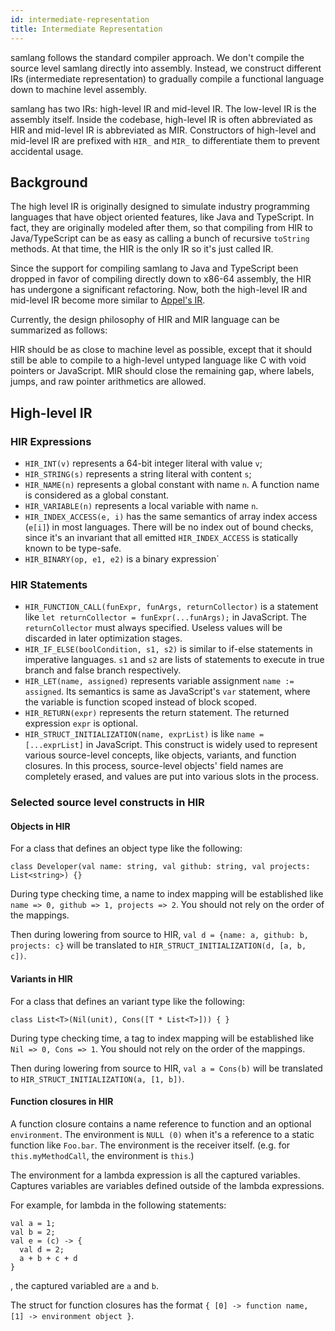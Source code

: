 ```yaml
---
id: intermediate-representation
title: Intermediate Representation
---
```


samlang follows the standard compiler approach. We don't compile the source level samlang directly
into assembly. Instead, we construct different IRs (intermediate representation) to gradually
compile a functional language down to machine level assembly.

samlang has two IRs: high-level IR and mid-level IR. The low-level IR is the assembly itself.
Inside the codebase, high-level IR is often abbreviated as HIR and mid-level IR is abbreviated as
MIR. Constructors of high-level and mid-level IR are prefixed with `HIR_` and `MIR_` to
differentiate them to prevent accidental usage.

## Background

The high level IR is originally designed to simulate industry programming languages that have
object oriented features, like Java and TypeScript. In fact, they are originally modeled after them,
so that compiling from HIR to Java/TypeScript can be as easy as calling a bunch of recursive
`toString` methods. At that time, the HIR is the only IR so it's just called IR.

Since the support for compiling samlang to Java and TypeScript been dropped in favor of compiling
directly down to x86-64 assembly, the HIR has undergone a significant refactoring. Now, both the
high-level IR and mid-level IR become more similar to
[Appel's IR](https://www.cs.cornell.edu/courses/cs4120/2020sp/lectures/14irgen/lec14-sp16.pdf).

Currently, the design philosophy of HIR and MIR language can be summarized as follows:

HIR should be as close to machine level as possible, except that it should still be able to
compile to a high-level untyped language like C with void pointers or JavaScript. MIR should close
the remaining gap, where labels, jumps, and raw pointer arithmetics are allowed.

## High-level IR

### HIR Expressions

- `HIR_INT(v)` represents a 64-bit integer literal with value `v`;
- `HIR_STRING(s)` represents a string literal with content `s`;
- `HIR_NAME(n)` represents a global constant with name `n`. A function name is considered as a
  global constant.
- `HIR_VARIABLE(n)` represents a local variable with name `n`.
- `HIR_INDEX_ACCESS(e, i)` has the same semantics of array index access (`e[i]`) in most languages.
  There will be no index out of bound checks, since it's an invariant that all emitted
  `HIR_INDEX_ACCESS` is statically known to be type-safe.
- `HIR_BINARY(op, e1, e2)` is a binary expression`

### HIR Statements

- `HIR_FUNCTION_CALL(funExpr, funArgs, returnCollector)` is a statement like
  `let returnCollector = funExpr(...funArgs);` in JavaScript. The `returnCollector` must always
  specified. Useless values will be discarded in later optimization stages.
- `HIR_IF_ELSE(boolCondition, s1, s2)` is similar to if-else statements in imperative languages.
  `s1` and `s2` are lists of statements to execute in true branch and false branch respectively.
- `HIR_LET(name, assigned)` represents variable assignment `name := assigned`. Its semantics is
  same as JavaScript's `var` statement, where the variable is function scoped instead of block
  scoped.
- `HIR_RETURN(expr)` represents the return statement. The returned expression `expr` is optional.
- `HIR_STRUCT_INITIALIZATION(name, exprList)` is like `name = [...exprList]` in JavaScript.
  This construct is widely used to represent various source-level concepts, like objects, variants,
  and function closures. In this process, source-level objects' field names are completely erased,
  and values are put into various slots in the process.

### Selected source level constructs in HIR

#### Objects in HIR

For a class that defines an object type like the following:

```samlang
class Developer(val name: string, val github: string, val projects: List<string>) {}
```

During type checking time, a name to index mapping will be established like
`name => 0, github => 1, projects => 2`. You should not rely on the order of the mappings.

Then during lowering from source to HIR, `val d = {name: a, github: b, projects: c}` will be
translated to `HIR_STRUCT_INITIALIZATION(d, [a, b, c])`.

#### Variants in HIR

For a class that defines an variant type like the following:

```samlang
class List<T>(Nil(unit), Cons([T * List<T>])) { }
```

During type checking time, a tag to index mapping will be established like `Nil => 0, Cons => 1`.
You should not rely on the order of the mappings.

Then during lowering from source to HIR, `val a = Cons(b)` will be translated to
`HIR_STRUCT_INITIALIZATION(a, [1, b])`.

#### Function closures in HIR

A function closure contains a name reference to function and an optional `environment`. The
environment is `NULL (0)` when it's a reference to a static function like `Foo.bar`. The environment
is the receiver itself. (e.g. for `this.myMethodCall`, the environment is `this`.)

The environment for a lambda expression is all the captured variables. Captures variables are
variables defined outside of the lambda expressions.

For example, for lambda in the following statements:

```samlang
val a = 1;
val b = 2;
val e = (c) -> {
  val d = 2;
  a + b + c + d
}
```

, the captured variabled are `a` and `b`.

The struct for function closures has the format `{ [0] -> function name, [1] -> environment object }`.
